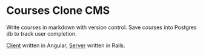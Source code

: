 
# Courses Clone CMS

Write courses in markdown with version control.  Save courses into Postgres db to track user completion.

[Client](./client) written in Angular, [Server](./api) written in Rails.


